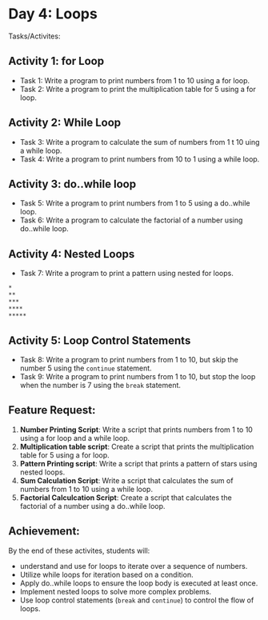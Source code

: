 # Day 4: Loops
Tasks/Activites: 

## Activity 1: for Loop 
 - Task 1: Write a program to print numbers from 1 to 10 using a for loop. 
 - Task 2: Write a program to print the multiplication table for 5 using a for loop. 

## Activity 2: While Loop 
 - Task 3: Write a program to calculate the sum of numbers from 1 t 10 uing a while loop. 
 - Task 4: Write a program to print numbers from 10 to 1 using a while loop. 

## Activity 3: do..while loop 
 - Task 5: Write a program to print numbers from 1 to 5 using a do..while loop.
 - Task 6: Write a program to calculate the factorial of a number using do..while loop. 

## Activity 4: Nested Loops 
 - Task 7: Write a program to print a pattern using nested for loops. 
```
*
**
***
****
*****
```

## Activity 5: Loop Control Statements 
 - Task 8: Write a program to print numbers from 1 to 10, but skip the number 5 using the `continue` statement.
 - Task 9: Write a program to print numbers from 1 to 10, but stop the loop when the number is 7 using the `break` statement. 

## Feature Request: 
 1. <b>Number Printing Script</b>: Write a script that prints numbers from 1 to 10 using a for loop and a while loop. 
 2. <b>Multiplication table script</b>: Create a script that prints the multiplication table for 5 using a for loop. 
 3. <b>Pattern Printing script</b>: Write a script that prints a pattern of stars using nested loops. 
 4. <b>Sum Calculation Script</b>: Write a script that calculates the sum of numbers from 1 to 10 using a while loop. 
 5. <b>Factorial Calculcation Script</b>: Create a script that calculates the factorial of a number using a do..while loop.

## Achievement:
By the end of these activites, students will: 
 - understand and use for loops to iterate over a sequence of numbers.
 - Utilize while loops for iteration based on a condition. 
 - Apply do..while loops to ensure the loop body is executed at least once. 
 - Implement nested loops to solve more complex problems. 
 - Use loop control statements (`break` and `continue`) to control the flow of loops. 
 